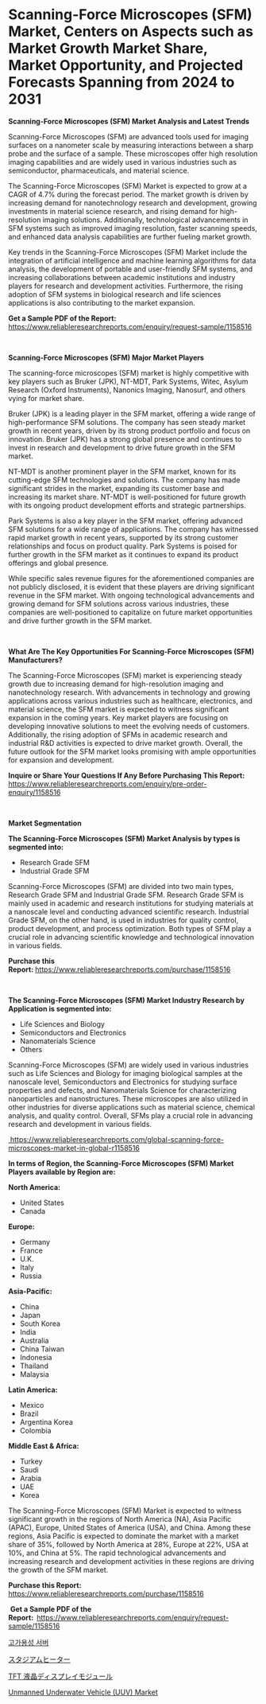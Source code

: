 <p><h1>Scanning-Force Microscopes (SFM) Market, Centers on Aspects such as Market Growth Market Share, Market Opportunity, and Projected Forecasts Spanning from 2024 to 2031</h1></p><p><strong>Scanning-Force Microscopes (SFM) Market Analysis and Latest Trends</strong></p>
<p><p>Scanning-Force Microscopes (SFM) are advanced tools used for imaging surfaces on a nanometer scale by measuring interactions between a sharp probe and the surface of a sample. These microscopes offer high resolution imaging capabilities and are widely used in various industries such as semiconductor, pharmaceuticals, and material science. </p><p>The Scanning-Force Microscopes (SFM) Market is expected to grow at a CAGR of 4.7% during the forecast period. The market growth is driven by increasing demand for nanotechnology research and development, growing investments in material science research, and rising demand for high-resolution imaging solutions. Additionally, technological advancements in SFM systems such as improved imaging resolution, faster scanning speeds, and enhanced data analysis capabilities are further fueling market growth.</p><p>Key trends in the Scanning-Force Microscopes (SFM) Market include the integration of artificial intelligence and machine learning algorithms for data analysis, the development of portable and user-friendly SFM systems, and increasing collaborations between academic institutions and industry players for research and development activities. Furthermore, the rising adoption of SFM systems in biological research and life sciences applications is also contributing to the market expansion.</p></p>
<p><strong>Get a Sample PDF of the Report:&nbsp;</strong> <a href="https://www.reliableresearchreports.com/enquiry/request-sample/1158516">https://www.reliableresearchreports.com/enquiry/request-sample/1158516</a></p>
<p>&nbsp;</p>
<p><strong>Scanning-Force Microscopes (SFM) Major Market Players</strong></p>
<p><p>The scanning-force microscopes (SFM) market is highly competitive with key players such as Bruker (JPK), NT-MDT, Park Systems, Witec, Asylum Research (Oxford Instruments), Nanonics Imaging, Nanosurf, and others vying for market share. </p><p>Bruker (JPK) is a leading player in the SFM market, offering a wide range of high-performance SFM solutions. The company has seen steady market growth in recent years, driven by its strong product portfolio and focus on innovation. Bruker (JPK) has a strong global presence and continues to invest in research and development to drive future growth in the SFM market.</p><p>NT-MDT is another prominent player in the SFM market, known for its cutting-edge SFM technologies and solutions. The company has made significant strides in the market, expanding its customer base and increasing its market share. NT-MDT is well-positioned for future growth with its ongoing product development efforts and strategic partnerships.</p><p>Park Systems is also a key player in the SFM market, offering advanced SFM solutions for a wide range of applications. The company has witnessed rapid market growth in recent years, supported by its strong customer relationships and focus on product quality. Park Systems is poised for further growth in the SFM market as it continues to expand its product offerings and global presence.</p><p>While specific sales revenue figures for the aforementioned companies are not publicly disclosed, it is evident that these players are driving significant revenue in the SFM market. With ongoing technological advancements and growing demand for SFM solutions across various industries, these companies are well-positioned to capitalize on future market opportunities and drive further growth in the SFM market.</p></p>
<p>&nbsp;</p>
<p><strong>What Are The Key Opportunities For Scanning-Force Microscopes (SFM) Manufacturers?</strong></p>
<p><p>The Scanning-Force Microscopes (SFM) market is experiencing steady growth due to increasing demand for high-resolution imaging and nanotechnology research. With advancements in technology and growing applications across various industries such as healthcare, electronics, and material science, the SFM market is expected to witness significant expansion in the coming years. Key market players are focusing on developing innovative solutions to meet the evolving needs of customers. Additionally, the rising adoption of SFMs in academic research and industrial R&D activities is expected to drive market growth. Overall, the future outlook for the SFM market looks promising with ample opportunities for expansion and development.</p></p>
<p><strong>Inquire or Share Your Questions If Any Before Purchasing This Report:</strong> <a href="https://www.reliableresearchreports.com/enquiry/pre-order-enquiry/1158516">https://www.reliableresearchreports.com/enquiry/pre-order-enquiry/1158516</a></p>
<p>&nbsp;</p>
<p><strong>Market Segmentation</strong></p>
<p><strong>The Scanning-Force Microscopes (SFM) Market Analysis by types is segmented into:</strong></p>
<p><ul><li>Research Grade SFM</li><li>Industrial Grade SFM</li></ul></p>
<p><p>Scanning-Force Microscopes (SFM) are divided into two main types, Research Grade SFM and Industrial Grade SFM. Research Grade SFM is mainly used in academic and research institutions for studying materials at a nanoscale level and conducting advanced scientific research. Industrial Grade SFM, on the other hand, is used in industries for quality control, product development, and process optimization. Both types of SFM play a crucial role in advancing scientific knowledge and technological innovation in various fields.</p></p>
<p><strong>Purchase this Report:&nbsp;</strong><a href="https://www.reliableresearchreports.com/purchase/1158516">https://www.reliableresearchreports.com/purchase/1158516</a></p>
<p>&nbsp;</p>
<p><strong>The Scanning-Force Microscopes (SFM) Market Industry Research by Application is segmented into:</strong></p>
<p><ul><li>Life Sciences and Biology</li><li>Semiconductors and Electronics</li><li>Nanomaterials Science</li><li>Others</li></ul></p>
<p><p>Scanning-Force Microscopes (SFM) are widely used in various industries such as Life Sciences and Biology for imaging biological samples at the nanoscale level, Semiconductors and Electronics for studying surface properties and defects, and Nanomaterials Science for characterizing nanoparticles and nanostructures. These microscopes are also utilized in other industries for diverse applications such as material science, chemical analysis, and quality control. Overall, SFMs play a crucial role in advancing research and development in various fields.</p></p>
<p><a href="https://www.reliableresearchreports.com/global-scanning-force-microscopes-market-in-global-r1158516">&nbsp;https://www.reliableresearchreports.com/global-scanning-force-microscopes-market-in-global-r1158516</a></p>
<p><strong>In terms of Region, the Scanning-Force Microscopes (SFM) Market Players available by Region are:</strong></p>
<p>
    <p> <strong> North America: </strong>
        <ul>
            <li>United States</li>
            <li>Canada</li>
        </ul>
        </p> 
    <p> <strong> Europe: </strong>
        <ul>
            <li>Germany</li>
            <li>France</li>
            <li>U.K.</li>
            <li>Italy</li>
            <li>Russia</li>
        </ul>
        </p> 
    <p> <strong> Asia-Pacific: </strong>
        <ul>
            <li>China</li>
            <li>Japan</li>
            <li>South Korea</li>
            <li>India</li>
            <li>Australia</li>
            <li>China Taiwan</li>
            <li>Indonesia</li>
            <li>Thailand</li>
            <li>Malaysia</li>
        </ul>
        </p> 
    <p> <strong> Latin America: </strong>
        <ul>
            <li>Mexico</li>
            <li>Brazil</li>
            <li>Argentina Korea</li>
            <li>Colombia</li>
        </ul>
        </p> 
    <p> <strong> Middle East & Africa: </strong>
        <ul>
            <li>Turkey</li>
            <li>Saudi</li>
            <li>Arabia</li>
            <li>UAE</li>
            <li>Korea</li>
        </ul>
    </p>
    </p>
<p><p>The Scanning-Force Microscopes (SFM) Market is expected to witness significant growth in the regions of North America (NA), Asia Pacific (APAC), Europe, United States of America (USA), and China. Among these regions, Asia Pacific is expected to dominate the market with a market share of 35%, followed by North America at 28%, Europe at 22%, USA at 10%, and China at 5%. The rapid technological advancements and increasing research and development activities in these regions are driving the growth of the SFM market.</p></p>
<p><strong>Purchase this Report: </strong><a href="https://www.reliableresearchreports.com/purchase/1158516">https://www.reliableresearchreports.com/purchase/1158516</a></p>
<p>&nbsp;<strong>Get a Sample PDF of the Report:&nbsp;&nbsp;</strong><a href="https://www.reliableresearchreports.com/enquiry/request-sample/1158516">https://www.reliableresearchreports.com/enquiry/request-sample/1158516</a></p>
<p><strong></strong></p>
<p><p><a href="https://github.com/giancarlo642004/Market-Research-Report-List-1/blob/main/679647735836.md">고가용성 서버</a></p><p><a href="https://medium.com/@lindrup2/%E3%82%B9%E3%82%BF%E3%82%B8%E3%82%A2%E3%83%A0%E3%83%92%E3%83%BC%E3%82%BF%E3%83%BC%E5%B8%82%E5%A0%B4%E8%AA%BF%E6%9F%BB%E3%83%AC%E3%83%9D%E3%83%BC%E3%83%88-%E3%81%9D%E3%81%AE%E6%AD%B4%E5%8F%B2%E3%81%8A%E3%82%88%E3%81%B32024%E5%B9%B4%E3%81%8B%E3%82%892031%E5%B9%B4%E3%81%BE%E3%81%A7%E3%81%AE%E4%BA%88%E6%B8%AC-e7d9c2667b0b">スタジアムヒーター</a></p><p><a href="https://medium.com/@raymanta28/tft-lcd%E3%83%87%E3%82%A3%E3%82%B9%E3%83%97%E3%83%AC%E3%82%A4%E3%83%A2%E3%82%B8%E3%83%A5%E3%83%BC%E3%83%AB%E5%B8%82%E5%A0%B4%E3%81%AE%E8%A6%8F%E6%A8%A1%E3%81%A8%E5%B8%82%E5%A0%B4%E5%8B%95%E5%90%91-%E5%AE%8C%E5%85%A8%E3%81%AA%E6%A5%AD%E7%95%8C%E6%A6%82%E8%A6%81-2024%E5%B9%B4%E3%81%8B%E3%82%892031%E5%B9%B4%E3%81%BE%E3%81%A7-e3cac6933cd3">TFT 液晶ディスプレイモジュール</a></p><p><a href="https://github.com/okotobwrhuteie/Market-Research-Report-List-2/blob/main/unmanned-underwater-vehicle-uuv-market.md">Unmanned Underwater Vehicle (UUV) Market</a></p></p>
